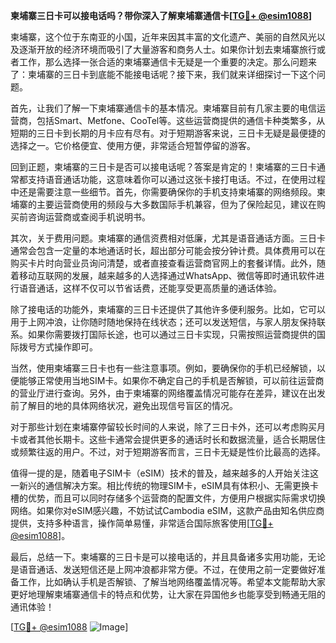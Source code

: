 **柬埔寨三日卡可以接电话吗？带你深入了解柬埔寨通信卡[[TG💪+ @esim1088](https://t.me/s/esim1088)]**

柬埔寨，这个位于东南亚的小国，近年来因其丰富的文化遗产、美丽的自然风光以及逐渐开放的经济环境而吸引了大量游客和商务人士。如果你计划去柬埔寨旅行或者工作，那么选择一张合适的柬埔寨通信卡无疑是一个重要的决定。那么问题来了：柬埔寨的三日卡到底能不能接电话呢？接下来，我们就来详细探讨一下这个问题。

首先，让我们了解一下柬埔寨通信卡的基本情况。柬埔寨目前有几家主要的电信运营商，包括Smart、Metfone、CooTel等。这些运营商提供的通信卡种类繁多，从短期的三日卡到长期的月卡应有尽有。对于短期游客来说，三日卡无疑是最便捷的选择之一。它价格便宜、使用方便，非常适合短暂停留的游客。

回到正题，柬埔寨的三日卡是否可以接电话呢？答案是肯定的！柬埔寨的三日卡通常都支持语音通话功能，这意味着你可以通过这张卡接打电话。不过，在使用过程中还是需要注意一些细节。首先，你需要确保你的手机支持柬埔寨的网络频段。柬埔寨的主要运营商使用的频段与大多数国际手机兼容，但为了保险起见，建议在购买前咨询运营商或查阅手机说明书。

其次，关于费用问题。柬埔寨的通信资费相对低廉，尤其是语音通话方面。三日卡通常会包含一定量的本地通话时长，超出部分可能会按分钟计费。具体费用可以在购买卡片时向营业员询问清楚，或者直接查看运营商官网上的套餐详情。此外，随着移动互联网的发展，越来越多的人选择通过WhatsApp、微信等即时通讯软件进行语音通话，这样不仅可以节省话费，还能享受更高质量的通话体验。

除了接电话的功能外，柬埔寨的三日卡还提供了其他许多便利服务。比如，它可以用于上网冲浪，让你随时随地保持在线状态；还可以发送短信，与家人朋友保持联系。如果你需要拨打国际长途，也可以通过三日卡实现，只需按照运营商提供的国际拨号方式操作即可。

当然，使用柬埔寨三日卡也有一些注意事项。例如，要确保你的手机已经解锁，以便能够正常使用当地SIM卡。如果你不确定自己的手机是否解锁，可以前往运营商的营业厅进行查询。另外，由于柬埔寨的网络覆盖情况可能存在差异，建议在出发前了解目的地的具体网络状况，避免出现信号盲区的情况。

对于那些计划在柬埔寨停留较长时间的人来说，除了三日卡外，还可以考虑购买月卡或者其他长期卡。这些卡通常会提供更多的通话时长和数据流量，适合长期居住或频繁往返的用户。不过，对于短期游客而言，三日卡无疑是性价比最高的选择。

值得一提的是，随着电子SIM卡（eSIM）技术的普及，越来越多的人开始关注这一新兴的通信解决方案。相比传统的物理SIM卡，eSIM具有体积小、无需更换卡槽的优势，而且可以同时存储多个运营商的配置文件，方便用户根据实际需求切换网络。如果你对eSIM感兴趣，不妨试试Cambodia eSIM，这款产品由知名供应商提供，支持多种语言，操作简单易懂，非常适合国际旅客使用[[TG💪+ @esim1088](https://t.me/s/esim1088)]。

最后，总结一下。柬埔寨的三日卡是可以接电话的，并且具备诸多实用功能，无论是语音通话、发送短信还是上网冲浪都非常方便。不过，在使用之前一定要做好准备工作，比如确认手机是否解锁、了解当地网络覆盖情况等。希望本文能帮助大家更好地理解柬埔寨通信卡的特点和优势，让大家在异国他乡也能享受到畅通无阻的通讯体验！

[[TG💪+ @esim1088](https://t.me/s/esim1088) ![Image](https://i.postimg.cc/4NQfJmqS/Snipaste-2025-05-13-00-14-12.png)]
